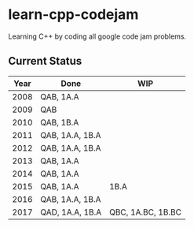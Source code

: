 # learn-cpp-codejam
Learning C++ by coding all google code jam problems.

## Current Status
|Year|Done     |WIP   |
|----|---------|------|
|2008|QAB, 1A.A|      |
|2009|QAB      |      |
|2010|QAB, 1B.A|      |
|2011|QAB, 1A.A, 1B.A|      |
|2012|QAB, 1A.A, 1B.A|      |
|2013|QAB, 1A.A|      |
|2014|QAB, 1A.A|      |
|2015|QAB, 1A.A|1B.A  |
|2016|QAB, 1A.A, 1B.A|      |
|2017|QAD, 1A.A, 1B.A|QBC, 1A.BC, 1B.BC|
